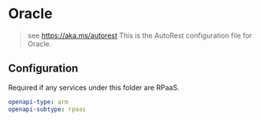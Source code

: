 # Oracle

> see https://aka.ms/autorest
> This is the AutoRest configuration file for Oracle.

## Configuration

Required if any services under this folder are RPaaS.

```yaml
openapi-type: arm
openapi-subtype: rpaas
```

